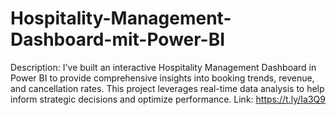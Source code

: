 # Hospitality-Management-Dashboard-mit-Power-BI
Description: I've built an interactive Hospitality Management Dashboard in Power BI to provide comprehensive insights into booking trends, revenue, and cancellation rates. This project leverages real-time data analysis to help inform strategic decisions and optimize performance.
Link: https://t.ly/Ia3Q9
